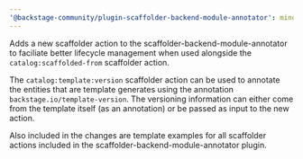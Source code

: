 ```yaml
---
'@backstage-community/plugin-scaffolder-backend-module-annotator': minor
---
```


Adds a new scaffolder action to the scaffolder-backend-module-annotator to faciliate better lifecycle management when used alongside the `catalog:scaffolded-from` scaffolder action.

The `catalog:template:version` scaffolder action can be used to annotate the entities that are template generates using the annotation `backstage.io/template-version`. The versioning information can either come from the template itself (as an annotation) or be passed as input to the new action.

Also included in the changes are template examples for all scaffolder actions included in the scaffolder-backend-module-annotator plugin.
